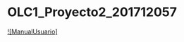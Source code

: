 # OLC1_Proyecto2_201712057
[![ManualUsuario]](https://github.com/Vernik22/OLC1_Proyecto2_201712057/blob/master/ManualUsuario.md)
